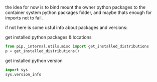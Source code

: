 the idea for now is to bind mount the owner python packages to the container system python packages folder, and maybe thats enough for imports not to fail.

if not here is some usful info about packages and versions:

get installed python packages & locations

```python
from pip._internal.utils.misc import get_installed_distributions
p = get_installed_distributions()
```
get installed python version

```python
import sys
sys.version_info
```